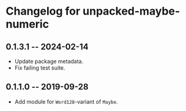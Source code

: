 # Changelog for unpacked-maybe-numeric

## 0.1.3.1 -- 2024-02-14

* Update package metadata.
* Fix failing test suite.

## 0.1.1.0 -- 2019-09-28

* Add module for `Word128`-variant of `Maybe`.
